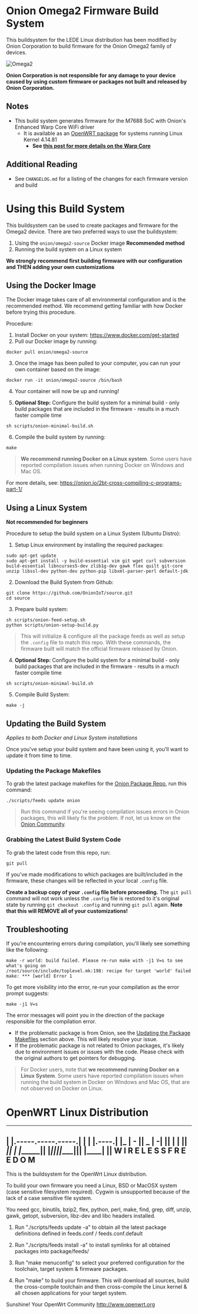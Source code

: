 # Onion Omega2 Firmware Build System

This buildsystem for the LEDE Linux distribution has been modified by Onion Corporation to build firmware for the Onion Omega2 family of devices.

![Omega2](https://github.com/OnionIoT/Onion-Media/raw/master/Product%20Photos/Omega2/OM2-2.jpg)

**Onion Corporation is not responsible for any damage to your device caused by using custom firmware or packages not built and released by Onion Corporation.**

## Notes

* This build system generates firmware for the M7688 SoC with Onion's Enhanced Warp Core WiFi driver 
	* It is available as an [OpenWRT package](https://github.com/OnionIoT/OpenWRT-Packages/tree/openwrt-18.06/wifi-warp-core) for systems running Linux Kernel 4.14.81
		* **See [this post for more details on the Warp Core](https://onion.io/2bt-brand-new-os-release/)**

## Additional Reading

* See `CHANGELOG.md` for a listing of the changes for each firmware version and build

# Using this Build System

This buildsystem can be used to create packages and firmware for the Omega2 device. There are two preferred ways to use the buildsystem:

1. Using the `onion/omega2-source` Docker image **Recommended method**
2. Running the build system on a Linux system

**We strongly recommend first building firmware with our configuration and THEN adding your own customizations** 

## Using the Docker Image

The Docker image takes care of all environmental configuration and is the recommended method. We recommend getting familiar with how Docker before trying this procedure.

Procedure:

1. Install Docker on your system: https://www.docker.com/get-started
2. Pull our Docker image by running:
```
docker pull onion/omega2-source
```
3. Once the image has been pulled to your computer, you can run your own container based on the image: 
```
docker run -it onion/omega2-source /bin/bash
```
4. Your container will now be up and running!

5. **Optional Step:** Configure the build system for a minimal build - only build packages that are included in the firmware - results in a much faster compile time
```
sh scripts/onion-minimal-build.sh
```

6. Compile the build system by running:
```
make
```

> **We recommend running Docker on a Linux system**. Some users have reported compilation issues when running Docker on Windows and Mac OS.

For more details, see: https://onion.io/2bt-cross-compiling-c-programs-part-1/

## Using a Linux System

**Not recommended for beginners** 

Procedure to setup the build system on a Linux System (Ubuntu Distro):

1. Setup Linux environment by installing the required packages:
```
sudo apt-get update
sudo apt-get install -y build-essential vim git wget curl subversion build-essential libncurses5-dev zlib1g-dev gawk flex quilt git-core unzip libssl-dev python-dev python-pip libxml-parser-perl default-jdk
```

2. Download the Build System from Github:
```
git clone https://github.com/OnionIoT/source.git
cd source
```

3. Prepare build system:
```
sh scripts/onion-feed-setup.sh
python scripts/onion-setup-build.py
```
> This will initialize & configure all the package feeds as well as setup the `.config` file to match this repo. With these commands, the firmware built will match the official firmware released by Onion.

4. **Optional Step:** Configure the build system for a minimal build - only build packages that are included in the firmware - results in a much faster compile time
```
sh scripts/onion-minimal-build.sh
```

5. Compile Build System:
```
make -j
```

## Updating the Build System
*Applies to both Docker and Linux System installations*

Once you've setup your build system and have been using it, you'll want to update it from time to time.

### Updating the Package Makefiles

To grab the latest package makefiles for the [Onion Package Repo](https://github.com/OnionIoT/openwrt-packages), run this command:

```
./scripts/feeds update onion
```

> Run this command if you're seeing compilation issues errors in Onion packages, this will likely fix the problem. If not, let us know on the [Onion Community](http://community.onion.io/).

### Grabbing the Latest Build System Code

To grab the latest code from this repo, run:

```
git pull
```

If you've made modifications to which packages are built/included in the firmware, these changes will be reflected in your local `.config` file. 

**Create a backup copy of your `.config` file before proceeding.** The `git pull` command will not work unless the `.config` file is restored to it's original state by running `git checkout .config` and running `git pull` again. **Note that this will REMOVE all of your customizations!** 


## Troubleshooting

If you're encountering errors during compilation, you'll likely see something like the following:

```
make -r world: build failed. Please re-run make with -j1 V=s to see what's going on
/root/source/include/toplevel.mk:198: recipe for target 'world' failed
make: *** [world] Error 1
```

To get more visibility into the error, re-run your compilation as the error prompt suggests:

```
make -j1 V=s
```

The error messages will point you in the direction of the package responsible for the compilation error.
* If the problematic package is from Onion, see the [Updating the Package Makefiles](#updating-the-build-system) section above. This will likely resolve your issue.
* If the problematic package is not related to Onion packages, it's likely due to environment issues or issues with the code. Please check with the original authors to get pointers for debugging.

> For Docker users, note that **we recommend running Docker on a Linux System**. Some users have reported compilation issues when running the build system in Docker on Windows and Mac OS, that are not observed on Docker on Linux.

# OpenWRT Linux Distribution

  _______                     ________        __
 |       |.-----.-----.-----.|  |  |  |.----.|  |_
 |   -   ||  _  |  -__|     ||  |  |  ||   _||   _|
 |_______||   __|_____|__|__||________||__|  |____|
          |__| W I R E L E S S   F R E E D O M
 -----------------------------------------------------

This is the buildsystem for the OpenWrt Linux distribution.

To build your own firmware you need a Linux, BSD or MacOSX system (case
sensitive filesystem required). Cygwin is unsupported because of the lack
of a case sensitive file system.

You need gcc, binutils, bzip2, flex, python, perl, make, find, grep, diff,
unzip, gawk, getopt, subversion, libz-dev and libc headers installed.

1. Run "./scripts/feeds update -a" to obtain all the latest package definitions
defined in feeds.conf / feeds.conf.default

2. Run "./scripts/feeds install -a" to install symlinks for all obtained
packages into package/feeds/

3. Run "make menuconfig" to select your preferred configuration for the
toolchain, target system & firmware packages.

4. Run "make" to build your firmware. This will download all sources, build
the cross-compile toolchain and then cross-compile the Linux kernel & all
chosen applications for your target system.

Sunshine!
	Your OpenWrt Community
	http://www.openwrt.org


